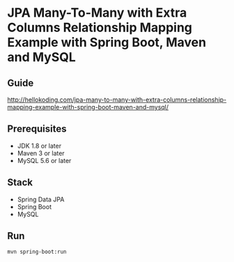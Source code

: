 # JPA Many-To-Many with Extra Columns Relationship Mapping Example with Spring Boot, Maven and MySQL

## Guide
http://hellokoding.com/jpa-many-to-many-with-extra-columns-relationship-mapping-example-with-spring-boot-maven-and-mysql/

## Prerequisites
- JDK 1.8 or later
- Maven 3 or later
- MySQL 5.6 or later

## Stack
- Spring Data JPA
- Spring Boot
- MySQL

## Run
`mvn spring-boot:run`

